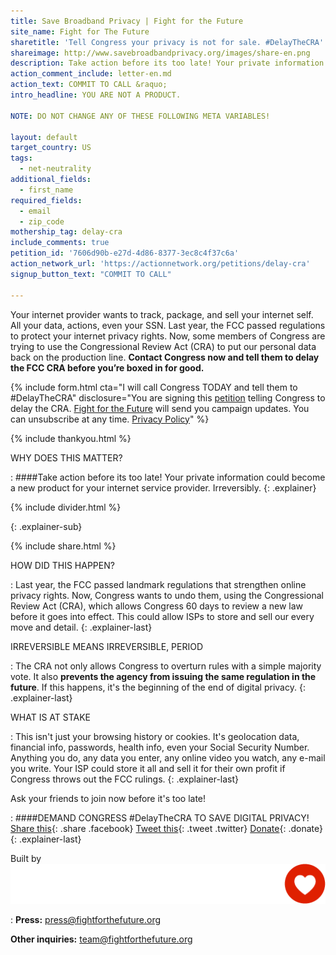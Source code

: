 ```yaml
---
title: Save Broadband Privacy | Fight for the Future
site_name: Fight for The Future
sharetitle: 'Tell Congress your privacy is not for sale. #DelayTheCRA'
shareimage: http://www.savebroadbandprivacy.org/images/share-en.png
description: Take action before its too late! Your private information could become a new product for your ISP. Irreversibly.
action_comment_include: letter-en.md
action_text: COMMIT TO CALL &raquo;
intro_headline: YOU ARE NOT A PRODUCT.

NOTE: DO NOT CHANGE ANY OF THESE FOLLOWING META VARIABLES!

layout: default
target_country: US
tags:
  - net-neutrality
additional_fields:
  - first_name
required_fields:
  - email
  - zip_code
mothership_tag: delay-cra
include_comments: true
petition_id: '7606d90b-e27d-4d86-8377-3ec8c4f37c6a'
action_network_url: 'https://actionnetwork.org/petitions/delay-cra'
signup_button_text: "COMMIT TO CALL"

---
```

Your internet provider wants to track, package, and sell your internet self. All your data, actions, even your SSN. Last year, the FCC passed regulations to protect your internet privacy rights. Now, some members of Congress are trying to use the Congressional Review Act (CRA) to put our personal data back on the production line. **Contact Congress now and tell them to delay the FCC CRA before you’re boxed in for good.**



{% include form.html
  cta="I will call Congress TODAY and tell them to #DelayTheCRA"
  disclosure="You are signing this [petition](https://actionnetwork.org/petitions/delay-cra) telling Congress to delay the CRA. [Fight for the Future](https://www.fightforthefuture.org) will send you campaign updates. You can unsubscribe at any time. [Privacy Policy](https://www.fightforthefuture.org/privacy)"
%}

{% include thankyou.html %}

WHY DOES THIS MATTER?

: ####Take action before its too late! Your private information could become a new product for your internet service provider. Irreversibly.
{: .explainer}

{% include divider.html %}


{: .explainer-sub}

{% include share.html %}

HOW DID THIS HAPPEN?

: Last year, the FCC passed landmark regulations that strengthen online privacy rights. Now, Congress wants to undo them, using the Congressional Review Act (CRA), which allows Congress 60 days to review a new law before it goes into effect. This could allow ISPs to store and sell our every move and detail.
{: .explainer-last}


IRREVERSIBLE MEANS IRREVERSIBLE, PERIOD

:	The CRA not only allows Congress to overturn rules with a simple majority vote. It also **prevents the agency from issuing the same regulation in the future**. If this happens, it's the beginning of the end of digital privacy.
{: .explainer-last}


WHAT IS AT STAKE

:	This isn't just your browsing history or cookies. It's geolocation data, financial info, passwords, health info, even your Social Security Number. Anything you do, any data you enter, any online video you watch, any e-mail you write. Your ISP could store it all and sell it for their own profit if Congress throws out the FCC rulings.
{: .explainer-last}



Ask your friends to join now before it's too late!

: ####DEMAND CONGRESS #DelayTheCRA TO SAVE DIGITAL PRIVACY!
  [Share this](https://www.facebook.com/sharer/sharer.php?u=http://www.savebroadbandprivacy.org){: .share .facebook}
  [Tweet this](https://twitter.com/intent/tweet?text=http%3A%2F%2Fwww.savebroadbandprivacy.org){: .tweet .twitter}
  [Donate](https://donate.fightforthefuture.org/?tag=bp_priv){: .donate}
{: .explainer-last}

Built by ![](images/fftf-footer-logo.png)

: **Press:** [press@fightforthefuture.org](mailto:press@fightforthefuture.org)

  **Other inquiries:** [team@fightforthefuture.org](mailto:team@fightforthefuture.org)
